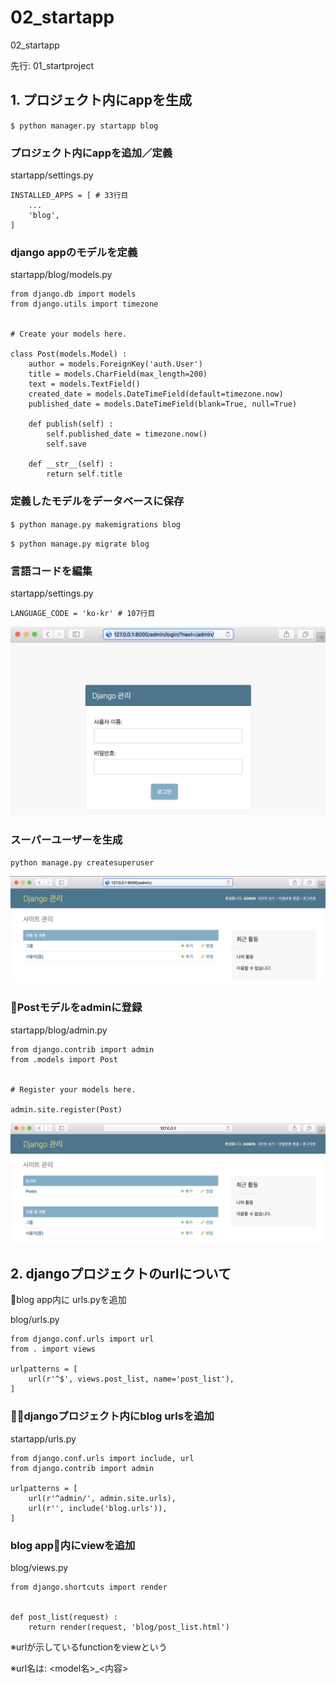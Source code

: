 # 02_startapp

02_startapp

先行: 01_startproject

## 1. プロジェクト内にappを生成

`$ python manager.py startapp blog`

### プロジェクト内にappを追加／定義

startapp/settings.py
```
INSTALLED_APPS = [ # 33行目
    ...
    'blog',
]
```

### django appのモデルを定義

startapp/blog/models.py
```
from django.db import models
from django.utils import timezone


# Create your models here.

class Post(models.Model) :
    author = models.ForeignKey('auth.User')
    title = models.CharField(max_length=200)
    text = models.TextField()
    created_date = models.DateTimeField(default=timezone.now)
    published_date = models.DateTimeField(blank=True, null=True)

    def publish(self) :
        self.published_date = timezone.now()
        self.save
    
    def __str__(self) :
        return self.title

```

### 定義したモデルをデータベースに保存

`$ python manage.py makemigrations blog`

`$ python manage.py migrate blog`

### 言語コードを編集

startapp/settings.py
```
LANGUAGE_CODE = 'ko-kr' # 107行目
```

![](startapp/screenshots/01_admin.png)

### スーパーユーザーを生成

`python manage.py createsuperuser`

![](startapp/screenshots/02_admin_login.png)

### Postモデルをadminに登録

startapp/blog/admin.py
```
from django.contrib import admin
from .models import Post


# Register your models here.

admin.site.register(Post)
```

![](startapp/screenshots/03_register_post_model.png)

## 2. djangoプロジェクトのurlについて

blog app内に urls.pyを追加

blog/urls.py
```
from django.conf.urls import url
from . import views

urlpatterns = [
    url(r'^$', views.post_list, name='post_list'),
]

```

### djangoプロジェクト内にblog urlsを追加

startapp/urls.py
```
from django.conf.urls import include, url
from django.contrib import admin

urlpatterns = [
    url(r'^admin/', admin.site.urls),
    url(r'', include('blog.urls')),
]
```

### blog app内にviewを追加

blog/views.py
```
from django.shortcuts import render


def post_list(request) :
    return render(request, 'blog/post_list.html')
```

※urlが示しているfunctionをviewという

※url名は: <model名>_<内容>